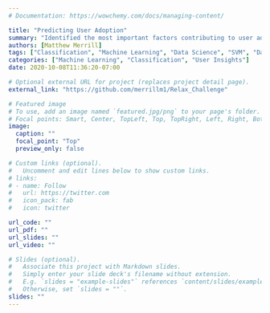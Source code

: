 ```yaml
---
# Documentation: https://wowchemy.com/docs/managing-content/

title: "Predicting User Adoption"
summary: "Identified the most important factors contributing to user adoption for a product. Achieved a 96% accuracy with an SVM model, and found user length and opting into the mailing list as the most significant predictors."
authors: [Matthew Merrill]
tags: ["Classification", "Machine Learning", "Data Science", "SVM", "Data Visualization", "User Insights", "User Adoption", "Time-Series Analysis", "Feature Engineering", "Feature Importance", "Data Leakage"]
categories: ["Machine Learning", "Classification", "User Insights"]
date: 2020-10-08T11:36:20-07:00

# Optional external URL for project (replaces project detail page).
external_link: "https://github.com/merrillm1/Relax_Challenge"

# Featured image
# To use, add an image named `featured.jpg/png` to your page's folder.
# Focal points: Smart, Center, TopLeft, Top, TopRight, Left, Right, BottomLeft, Bottom, BottomRight.
image:
  caption: ""
  focal_point: "Top"
  preview_only: false

# Custom links (optional).
#   Uncomment and edit lines below to show custom links.
# links:
# - name: Follow
#   url: https://twitter.com
#   icon_pack: fab
#   icon: twitter

url_code: ""
url_pdf: ""
url_slides: ""
url_video: ""

# Slides (optional).
#   Associate this project with Markdown slides.
#   Simply enter your slide deck's filename without extension.
#   E.g. `slides = "example-slides"` references `content/slides/example-slides.md`.
#   Otherwise, set `slides = ""`.
slides: ""
---
```

